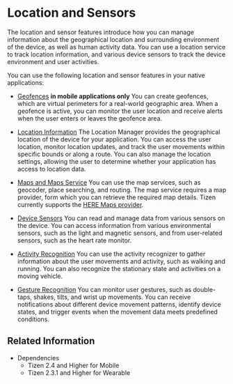 # Location and Sensors

The location and sensor features introduce how you can manage information about the geographical location and surrounding environment of the device, as well as human activity data. You can use a location service to track location information, and various device sensors to track the device environment and user activities.

You can use the following location and sensor features in your native applications:

- [Geofences](geofences-n.md) **in mobile applications only**
You can create geofences, which are virtual perimeters for a real-world geographic area. When a geofence is active, you can monitor the user location and receive alerts when the user enters or leaves the geofence area.

- [Location Information](location-n.md)
The Location Manager provides the geographical location of the device for your application. You can access the user location, monitor location updates, and track the user movements within specific bounds or along a route. You can also manage the location settings, allowing the user to determine whether your application has access to location data.

- [Maps and Maps Service](maps-n.md)
You can use the map services, such as geocoder, place searching, and routing. The map service requires a map provider, form which you can retrieve the required map details. Tizen currently supports the [HERE Maps provider](https://developer.here.com/).

- [Device Sensors](device-sensors-n.md)
You can read and manage data from various sensors on the device. You can access information from various environmental sensors, such as the light and magnetic sensors, and from user-related sensors, such as the heart rate monitor.

- [Activity Recognition](activity-n.md)
You can use the activity recognizer to gather information about the user movements and activity, such as walking and running. You can also recognize the stationary state and activities on a moving vehicle.

- [Gesture Recognition](gesture-n.md)
You can monitor user gestures, such as double-taps, shakes, tilts, and wrist up movements. You can receive notifications about different device movement patterns, identify device states, and trigger events when the movement data meets predefined conditions.

## Related Information
- Dependencies
  - Tizen 2.4 and Higher for Mobile
  - Tizen 2.3.1 and Higher for Wearable
